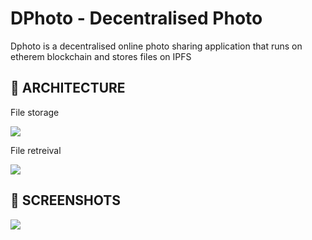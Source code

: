 <h1>DPhoto - Decentralised Photo</h1>
Dphoto is a decentralised online photo sharing application that runs on etherem blockchain and stores files on IPFS
<h2>🔧 ARCHITECTURE</h2>
File storage 
<p>
  <img src="https://www.linkpicture.com/q/store_1.png" style="object-fit:contain;"/>
</p>
File retreival
<p>
  <img src="https://www.linkpicture.com/q/retreive-dphoto.png" style="object-fit:contain;"/>
</p>

<h2>📸 SCREENSHOTS</h2>

<p>
  <img src="https://www.linkpicture.com/q/Dphoto.jpg" style="object-fit:contain;"/>
</p>

